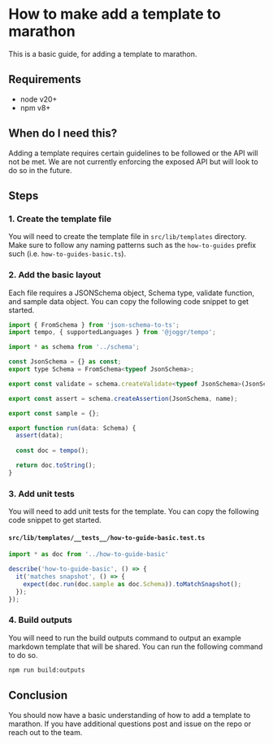 # How to make add a template to marathon

This is a basic guide, for adding a template to marathon.

## Requirements

- node v20+
- npm v8+

## When do I need this?

Adding a template requires certain guidelines to be followed or the API will not be met. We are not currently enforcing the exposed API but will look to do so in the future.

## Steps

### 1. Create the template file

You will need to create the template file in `src/lib/templates` directory. Make sure to follow any naming patterns such as the `how-to-guides` prefix such (i.e. `how-to-guides-basic.ts`).

### 2. Add the basic layout

Each file requires a JSONSchema object, Schema type, validate function, and sample data object. You can copy the following code snippet to get started.

```javascript
import { FromSchema } from 'json-schema-to-ts';
import tempo, { supportedLanguages } from '@joggr/tempo';

import * as schema from '../schema';

const JsonSchema = {} as const;
export type Schema = FromSchema<typeof JsonSchema>;

export const validate = schema.createValidate<typeof JsonSchema>(JsonSchema);

export const assert = schema.createAssertion(JsonSchema, name);

export const sample = {};

export function run(data: Schema) {
  assert(data);
  
  const doc = tempo();

  return doc.toString();
}
```

### 3. Add unit tests

You will need to add unit tests for the template. You can copy the following code snippet to get started.

#### `src/lib/templates/__tests__/how-to-guide-basic.test.ts`

```javascript
import * as doc from '../how-to-guide-basic'

describe('how-to-guide-basic', () => {
  it('matches snapshot', () => {
    expect(doc.run(doc.sample as doc.Schema)).toMatchSnapshot();
  });
});
```

### 4. Build outputs

You will need to run the build outputs command to output an example markdown template that will be shared. You can run the following command to do so.

```bash
npm run build:outputs
```

## Conclusion

You should now have a basic understanding of how to add a template to marathon. If you have additional questions post and issue on the repo or reach out to the team.
